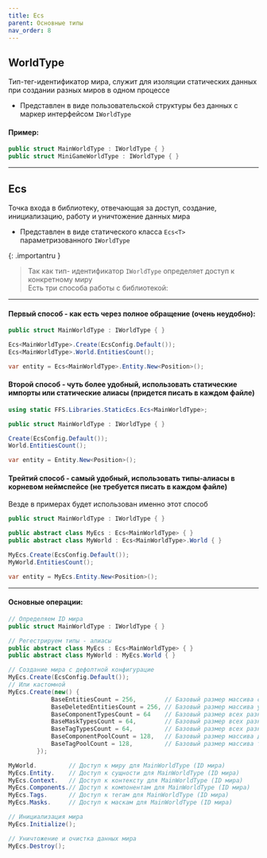 ```yaml
---
title: Ecs
parent: Основные типы
nav_order: 8
---
```


## WorldType
Тип-тег-идентификатор мира, служит для изоляции статических данных при создании разных миров в одном процессе
- Представлен в виде пользовательской структуры без данных с маркер интерфейсом `IWorldType`

#### Пример:
```c#
public struct MainWorldType : IWorldType { }
public struct MiniGameWorldType : IWorldType { }
```
___

## Ecs
Точка входа в библиотеку, отвечающая за доступ, создание, инициализацию, работу и уничтожение данных мира
- Представлен в виде статического класса `Ecs<T>` параметризованного `IWorldType`

{: .importantru }
> Так как тип- идентификатор `IWorldType` определяет доступ к конкретному миру  
> Есть три способа работы с библиотекой:

___

#### Первый способ - как есть через полное обращение (очень неудобно):
```c#
public struct MainWorldType : IWorldType { }

Ecs<MainWorldType>.Create(EcsConfig.Default());
Ecs<MainWorldType>.World.EntitiesCount();

var entity = Ecs<MainWorldType>.Entity.New<Position>();
```

#### Второй способ - чуть более удобный, использовать статические импорты или статические алиасы (придется писать в каждом файле)
```c#
using static FFS.Libraries.StaticEcs.Ecs<MainWorldType>;

public struct MainWorldType : IWorldType { }

Create(EcsConfig.Default());
World.EntitiesCount();

var entity = Entity.New<Position>();
```

#### Трейтий способ - самый удобный, использовать типы-алиасы в корневом неймспейсе (не требуется писать в каждом файле)
Везде в примерах будет использован именно этот способ
```c#
public struct MainWorldType : IWorldType { }

public abstract class MyEcs : Ecs<MainWorldType> { }
public abstract class MyWorld : Ecs<MainWorldType>.World { }

MyEcs.Create(EcsConfig.Default());
MyWorld.EntitiesCount();

var entity = MyEcs.Entity.New<Position>();
```

___

#### Основные операции:
```c#
// Определяем ID мира
public struct MainWorldType : IWorldType { }

// Регестрируем типы - алиасы
public abstract class MyEcs : Ecs<MainWorldType> { }
public abstract class MyWorld : MyEcs.World { }

// Создание мира с дефолтной конфигурацие
MyEcs.Create(EcsConfig.Default());
// Или кастомной
MyEcs.Create(new() {
            BaseEntitiesCount = 256,        // Базовый размер массива сущностей при создания мира
            BaseDeletedEntitiesCount = 256, // Базовый размер массива удаленных сущностей при создания мира
            BaseComponentTypesCount = 64    // Базовый размер всех разновидностей типов компонентов (количество пулов под каждый тип)
            BaseMaskTypesCount = 64,        // Базовый размер всех разновидностей типов масок (количество пулов под каждый тип)
            BaseTagTypesCount = 64,         // Базовый размер всех разновидностей типов тегов (количество пулов под каждый тип)
            BaseComponentPoolCount = 128,   // Базовый размер массива данных компонентов определнного типа (может быть переопределнно для конкретного типа при явной регистрации)
            BaseTagPoolCount = 128,         // Базовый размер массива тегов определнного типа (может быть переопределнно для конкретного типа при явной регистрации)
        });

MyWorld.         // Доступ к миру для MainWorldType (ID мира)
MyEcs.Entity.    // Доступ к сущности для MainWorldType (ID мира)
MyEcs.Context.   // Доступ к контексту для MainWorldType (ID мира)
MyEcs.Components.// Доступ к компонентам для MainWorldType (ID мира)
MyEcs.Tags.      // Доступ к тегам для MainWorldType (ID мира)
MyEcs.Masks.     // Доступ к маскам для MainWorldType (ID мира)

// Инициализация мира
MyEcs.Initialize();

// Уничтожение и очистка данных мира
MyEcs.Destroy();

```